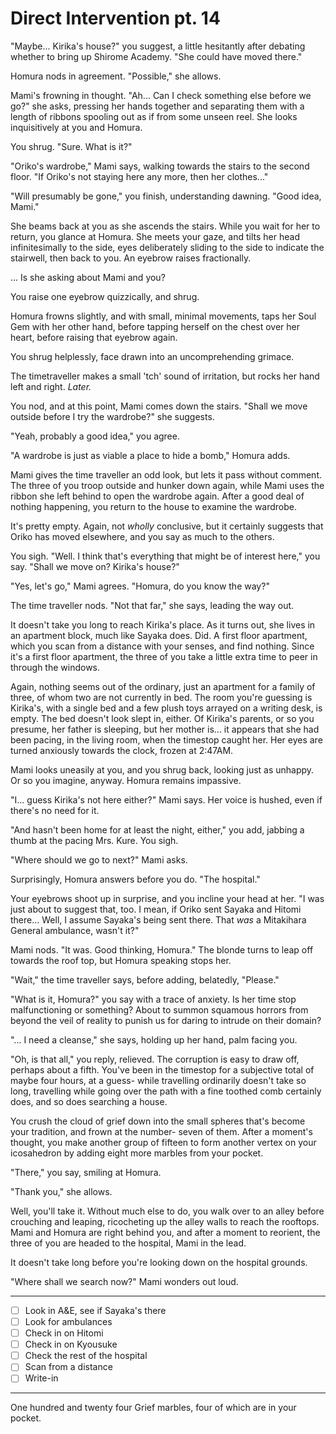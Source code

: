 # Direct Intervention pt. 14

"Maybe... Kirika's house?" you suggest, a little hesitantly after debating whether to bring up Shirome Academy. "She could have moved there."

Homura nods in agreement. "Possible," she allows.

Mami's frowning in thought. "Ah... Can I check something else before we go?" she asks, pressing her hands together and separating them with a length of ribbons spooling out as if from some unseen reel. She looks inquisitively at you and Homura.

You shrug. "Sure. What is it?"

"Oriko's wardrobe," Mami says, walking towards the stairs to the second floor. "If Oriko's not staying here any more, then her clothes..."

"Will presumably be gone," you finish, understanding dawning. "Good idea, Mami."

She beams back at you as she ascends the stairs. While you wait for her to return, you glance at Homura. She meets your gaze, and tilts her head infinitesimally to the side, eyes deliberately sliding to the side to indicate the stairwell, then back to you. An eyebrow raises fractionally.

... Is she asking about Mami and you?

You raise one eyebrow quizzically, and shrug.

Homura frowns slightly, and with small, minimal movements, taps her Soul Gem with her other hand, before tapping herself on the chest over her heart, before raising that eyebrow again.

You shrug helplessly, face drawn into an uncomprehending grimace.

The timetraveller makes a small 'tch' sound of irritation, but rocks her hand left and right. *Later.*

You nod, and at this point, Mami comes down the stairs. "Shall we move outside before I try the wardrobe?" she suggests.

"Yeah, probably a good idea," you agree.

"A wardrobe is just as viable a place to hide a bomb," Homura adds.

Mami gives the time traveller an odd look, but lets it pass without comment. The three of you troop outside and hunker down again, while Mami uses the ribbon she left behind to open the wardrobe again. After a good deal of nothing happening, you return to the house to examine the wardrobe.

It's pretty empty. Again, not *wholly* conclusive, but it certainly suggests that Oriko has moved elsewhere, and you say as much to the others.

You sigh. "Well. I think that's everything that might be of interest here," you say. "Shall we move on? Kirika's house?"

"Yes, let's go," Mami agrees. "Homura, do you know the way?"

The time traveller nods. "Not that far," she says, leading the way out.

It doesn't take you long to reach Kirika's place. As it turns out, she lives in an apartment block, much like Sayaka does. Did. A first floor apartment, which you scan from a distance with your senses, and find nothing. Since it's a first floor apartment, the three of you take a little extra time to peer in through the windows.

Again, nothing seems out of the ordinary, just an apartment for a family of three, of whom two are not currently in bed. The room you're guessing is Kirika's, with a single bed and a few plush toys arrayed on a writing desk, is empty. The bed doesn't look slept in, either. Of Kirika's parents, or so you presume, her father is sleeping, but her mother is... it appears that she had been pacing, in the living room, when the timestop caught her. Her eyes are turned anxiously towards the clock, frozen at 2:47AM.

Mami looks uneasily at you, and you shrug back, looking just as unhappy. Or so you imagine, anyway. Homura remains impassive.

"I... guess Kirika's not here either?" Mami says. Her voice is hushed, even if there's no need for it.

"And hasn't been home for at least the night, either," you add, jabbing a thumb at the pacing Mrs. Kure. You sigh.

"Where should we go to next?" Mami asks.

Surprisingly, Homura answers before you do. "The hospital."

Your eyebrows shoot up in surprise, and you incline your head at her. "I was just about to suggest that, too. I mean, if Oriko sent Sayaka and Hitomi there... Well, I assume Sayaka's being sent there. That *was* a Mitakihara General ambulance, wasn't it?"

Mami nods. "It was. Good thinking, Homura." The blonde turns to leap off towards the roof top, but Homura speaking stops her.

"Wait," the time traveller says, before adding, belatedly, "Please."

"What is it, Homura?" you say with a trace of anxiety. Is her time stop malfunctioning or something? About to summon squamous horrors from beyond the veil of reality to punish us for daring to intrude on their domain?

"... I need a cleanse," she says, holding up her hand, palm facing you.

"Oh, is that all," you reply, relieved. The corruption is easy to draw off, perhaps about a fifth. You've been in the timestop for a subjective total of maybe four hours, at a guess- while travelling ordinarily doesn't take so long, travelling while going over the path with a fine toothed comb certainly does, and so does searching a house.

You crush the cloud of grief down into the small spheres that's become your tradition, and frown at the number- seven of them. After a moment's thought, you make another group of fifteen to form another vertex on your icosahedron by adding eight more marbles from your pocket.

"There," you say, smiling at Homura.

"Thank you," she allows.

Well, you'll take it. Without much else to do, you walk over to an alley before crouching and leaping, ricocheting up the alley walls to reach the rooftops. Mami and Homura are right behind you, and after a moment to reorient, the three of you are headed to the hospital, Mami in the lead.

It doesn't take long before you're looking down on the hospital grounds.

"Where shall we search now?" Mami wonders out loud.

---

- [ ] Look in A\&E, see if Sayaka's there
- [ ] Look for ambulances
- [ ] Check in on Hitomi
- [ ] Check in on Kyousuke
- [ ] Check the rest of the hospital
- [ ] Scan from a distance
- [ ] Write-in

---

One hundred and twenty four Grief marbles, four of which are in your pocket.
